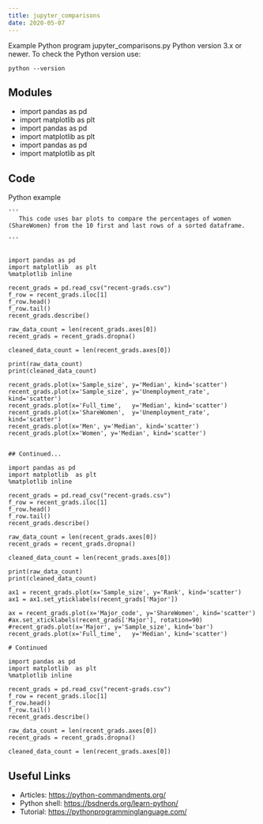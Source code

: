 ```yaml
---
title: jupyter_comparisons
date: 2020-05-07
---
```

Example Python program jupyter_comparisons.py
Python version 3.x or newer.
To check the Python version use:

    python --version

## Modules

* import pandas as pd
* import matplotlib  as plt
* import pandas as pd
* import matplotlib  as plt
* import pandas as pd
* import matplotlib  as plt

## Code

Python example

    '''
       This code uses bar plots to compare the percentages of women (ShareWomen) from the 10 first and last rows of a sorted dataframe.
       
    '''
    
    
    import pandas as pd
    import matplotlib  as plt
    %matplotlib inline
    
    recent_grads = pd.read_csv("recent-grads.csv")
    f_row = recent_grads.iloc[1]
    f_row.head()
    f_row.tail()
    recent_grads.describe()
    
    raw_data_count = len(recent_grads.axes[0])
    recent_grads = recent_grads.dropna()
    
    cleaned_data_count = len(recent_grads.axes[0])
    
    print(raw_data_count)
    print(cleaned_data_count)
    
    recent_grads.plot(x='Sample_size', y='Median', kind='scatter')
    recent_grads.plot(x='Sample_size', y='Unemployment_rate', kind='scatter')
    recent_grads.plot(x='Full_time',   y='Median', kind='scatter')
    recent_grads.plot(x='ShareWomen',  y='Unemployment_rate', kind='scatter')
    recent_grads.plot(x='Men', y='Median', kind='scatter')
    recent_grads.plot(x='Women', y='Median', kind='scatter')
    
    
    ## Continued...
    
    import pandas as pd
    import matplotlib  as plt
    %matplotlib inline
    
    recent_grads = pd.read_csv("recent-grads.csv")
    f_row = recent_grads.iloc[1]
    f_row.head()
    f_row.tail()
    recent_grads.describe()
    
    raw_data_count = len(recent_grads.axes[0])
    recent_grads = recent_grads.dropna()
    
    cleaned_data_count = len(recent_grads.axes[0])
    
    print(raw_data_count)
    print(cleaned_data_count)
    
    ax1 = recent_grads.plot(x='Sample_size', y='Rank', kind='scatter')
    ax1 = ax1.set_yticklabels(recent_grads['Major'])
    
    ax = recent_grads.plot(x='Major_code', y='ShareWomen', kind='scatter')
    #ax.set_xticklabels(recent_grads['Major'], rotation=90)
    #recent_grads.plot(x='Major', y='Sample_size', kind='bar')
    recent_grads.plot(x='Full_time',   y='Median', kind='scatter')
    
    # Continued
    
    import pandas as pd
    import matplotlib  as plt
    %matplotlib inline
    
    recent_grads = pd.read_csv("recent-grads.csv")
    f_row = recent_grads.iloc[1]
    f_row.head()
    f_row.tail()
    recent_grads.describe()
    
    raw_data_count = len(recent_grads.axes[0])
    recent_grads = recent_grads.dropna()
    
    cleaned_data_count = len(recent_grads.axes[0])
    
    
    
    
    
    
    
    

## Useful Links

- Articles: https://python-commandments.org/
- Python shell: https://bsdnerds.org/learn-python/
- Tutorial: https://pythonprogramminglanguage.com/
